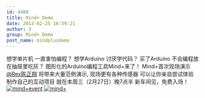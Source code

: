 ```yaml
---
id: 4400
title: Mind+ Demo
date: 2013-02-25 16:59:21
author: 3
group: Mind+ Demo
post_name: mindplusdemo
---
```


想学单片机 一直害怕编程？ 想学Arduino 讨厌学代码？ 买了Arduino 不会编程放在抽屉里吃灰？ 图形化的Arduino编程工具Mind+来了！ Mind+首次现场演示 [@Rex陈正翔](http://weibo.com/n/Rex%E9%99%88%E6%AD%A3%E7%BF%94) 将带来大量范例演示, 现场更有各种传感器 可以让你亲自尝试体验 制作自己的互动项目 就在本周三（2月27日）晚7点半 新车间见，免费入场！[![mind+event](http://xinchejian.com/wp-content/uploads/2013/02/mind+event-283x400.png)](http://139.162.84.35/wp-content/uploads/2013/02/mindevent.png) [![mind+](http://xinchejian.com/wp-content/uploads/2013/02/mind+-600x337.png)](http://139.162.84.35/wp-content/uploads/2013/02/mind.png)